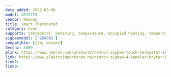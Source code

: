 ```yaml
---
date_added: 2022-03-06
model: 4512723
vendor: Namron
title: Smart Thermostat
category: hvac
supports: tehrmostat, metering, temperature, occupied heating, temperature calibration
zigbeemodel: ['ZG9092']
compatible: [z2m, deconz]
deconz: 5409
mlink: https://www.namron.com/products/namron-zigbee-touch-termostat-16a-hvit/
link: https://www.elektroimportoren.no/namron-zigbee-4-kanaler-bryter-k8-sort/4512721/Product.html
link2: 
link3: 
---
```

